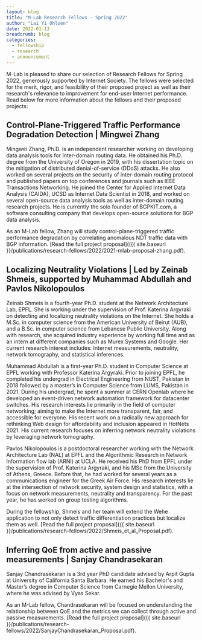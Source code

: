 ```yaml
---
layout: blog
title: "M-Lab Research Fellows - Spring 2022"
author: "Lai Yi Ohlsen"
date: 2022-01-13
breadcrumb: blog
categories:
  - fellowship
  - research
  - announcement
---
```


M-Lab is pleased to share our selection of Research Fellows for Spring 2022,
generously supported by Internet Society. The fellows were selected for the
merit, rigor, and feasibility of their proposed project as well as their
research's relevance to improvement for end-user Internet performance. Read
below for more information about the fellows and their proposed
projects<!--more--->:

## Control-Plane-Triggered Traffic Performance Degradation Detection | Mingwei Zhang

Mingwei Zhang, Ph.D. is an independent researcher working on developing data
analysis tools for Inter-domain routing data. He obtained his Ph.D. degree from
the University of Oregon in 2019, with his dissertation topic on the mitigation
of distributed denial-of-service (DDoS) attacks. He also worked on several
projects on the security of inter-domain routing protocol and published papers
on top conferences and journals such as IEEE Transactions Networking. He joined
the Center for Applied Internet Data Analysis (CAIDA), UCSD as Internet Data
Scientist in 2018, and worked on several open-source data analysis tools as well
as inter-domain routing research projects. He is currently the solo founder of
BGPKIT.com, a software consulting company that develops open-source solutions
for BGP data analysis.

As an M-Lab fellow, Zhang will study control-plane-triggered traffic performance
degradation by correlating anomalous NDT traffic data with BGP information.
[Read the full project proposal](({{ site.baseurl }}/publications/research-fellows/2022/2021-mlab-proposal-zhang.pdf). 

## Localizing Neutrality Violations | Led by Zeinab Shmeis, supported by Muhammad Abdullah and Pavlos Nikolopoulos

Zeinab Shmeis is a fourth-year Ph.D. student at the Network Architecture Lab,
EPFL. She is working under the supervision of Prof. Katerina Argyraki on
detecting and localizing neutrality violations on the Internet. She holds a
M.Sc. in computer science from the American University of Beirut (AUB), and a
B.Sc. in computer science from Lebanese Public University. Along with research,
she acquired industry experience by working full time and as an intern at
different companies such as Murex Systems and Google. Her current research
interest includes: Internet measurements, neutrality, network tomography, and
statistical inferences.

Muhammad Abdullah is a first-year Ph.D. student in Computer Science at EPFL
working with Professor Katerina Argyraki. Prior to joining EPFL, he completed
his undergrad in Electrical Engineering from NUST, Pakistan in 2018 followed by
a master’s in Computer Science from LUMS, Pakistan in 2021. During his
undergrad, he spent a summer at CERN Openlab where he developed an event-driven
network automation framework for datacenter switches. His research interests lie
primarily in the field of computer networking; aiming to make the Internet more
transparent, fair, and accessible for everyone. His recent work on a radically
new approach for rethinking Web design for affordability and inclusion appeared
in HotNets 2021. His current research focuses on inferring network neutrality
violations by leveraging network tomography.

Pavlos Nikolopoulos is a postdoctoral researcher working with the Network
Architecture Lab (NAL) at EPFL and the Algorithmic Research in Network
Information flow lab (ARNI) at UCLA. He received his PhD from EPFL under the
supervision of Prof. Katerina Argyraki, and his MSc from the University of
Athens, Greece. Before that, he had worked for several years as a communications
engineer for the Greek Air Force. His research interests lie at the intersection
of network security, system design and statistics, with a focus on network
measurements, neutrality and transparency. For the past year, he has worked on
group testing algorithms.

During the fellowship, Shmeis and her team will extend the Wehe application to not only detect traffic differentiation practices but localize them as well. [Read the full project proposal]({{ site.baseurl }}/publications/research-fellows/2022/Shmeis_et_al_Proposal.pdf). 

## Inferring QoE from active and passive measurements | Sanjay Chandrasekaran

Sanjay Chandrasekaran is a 3rd year PhD candidate advised by Arpit Gupta at
University of California Santa Barbara. He earned his Bachelor's and Master’s
degree in Computer Science from Carnegie Mellon University, where he was advised
by Vyas Sekar.

As an M-Lab fellow, Chandrasekaran will be focused on understanding the
relationship between QoE and the metrics we can collect through active and
passive measurements. [Read the full project proposal]({{ site.baseurl }}/publications/research-fellows/2022/SanjayChandrasekaran_Proposal.pdf). 
